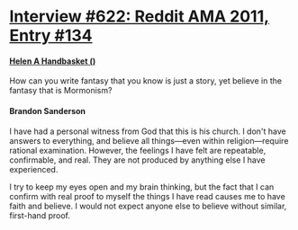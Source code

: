 # [Interview #622: Reddit AMA 2011, Entry #134](https://www.theoryland.com/intvmain.php?i=622#134)

#### [Helen A Handbasket ()](http://www.reddit.com/r/Fantasy/comments/k0fp8/iama_professional_fantasy_novelist_named_brandon/c2gkghj)

How can you write fantasy that you know is just a story, yet believe in the fantasy that is Mormonism?

#### Brandon Sanderson

I have had a personal witness from God that this is his church. I don't have answers to everything, and believe all things—even within religion—require rational examination. However, the feelings I have felt are repeatable, confirmable, and real. They are not produced by anything else I have experienced.

I try to keep my eyes open and my brain thinking, but the fact that I can confirm with real proof to myself the things I have read causes me to have faith and believe. I would not expect anyone else to believe without similar, first-hand proof.

